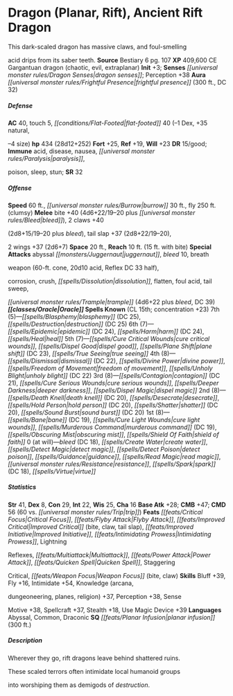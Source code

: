 ﻿---
cssclass: [monsters]

---

# Dragon (Planar, Rift), Ancient Rift Dragon
This dark-scaled dragon has massive claws, and foul-smelling

acid drips from its saber teeth.
**Source** Bestiary 6 pg. 107
**XP** 409,600
CE Gargantuan dragon (chaotic, evil, extraplanar)
**Init** +3; **Senses** _[[universal monster rules/Dragon Senses|dragon senses]]_; Perception +38
**Aura** _[[universal monster rules/Frightful Presence|frightful presence]]_ (300 ft., DC 32)

##### Defense

**AC** 40, touch 5, _[[conditions/Flat-Footed|flat-footed]]_ 40 (–1 Dex, +35 natural,

–4 size)
**hp** 434 (28d12+252)
**Fort** +25, **Ref** +19, **Will** +23
**DR** 15/good; **Immune** acid, disease, nausea, _[[universal monster rules/Paralysis|paralysis]]_,

poison, sleep, stun; **SR** 32

##### Offense
**Speed** 60 ft., _[[universal monster rules/Burrow|burrow]]_ 30 ft., fly 250 ft. (clumsy)
**Melee** bite +40 (4d6+22/19–20 plus _[[universal monster rules/Bleed|bleed]]_), 2 claws +40

(2d8+15/19–20 plus _bleed_), tail slap +37 (2d8+22/19–20),

2 wings +37 (2d6+7)
**Space** 20 ft., **Reach** 10 ft. (15 ft. with bite)
**Special Attacks** abyssal _[[monsters/Juggernaut|juggernaut]]_, _bleed_ 10, breath

weapon (60-ft. cone, 20d10 acid, Reflex DC 33 half),

corrosion, crush, _[[spells/Dissolution|dissolution]]_, flatten, foul acid, tail sweep,

_[[universal monster rules/Trample|trample]]_ (4d6+22 plus _bleed_, DC 39)
**_[[classes/Oracle|Oracle]]_ Spells Known** (CL 15th; concentration +23)
7th (5)—_[[spells/Blasphemy|blasphemy]]_ (DC 25), _[[spells/Destruction|destruction]]_ (DC 25) 
6th (7)—_[[spells/Epidemic|epidemic]]_ (DC 24), _[[spells/Harm|harm]]_ (DC 24), _[[spells/Heal|heal]]_ 
5th (7)—_[[spells/Cure Critical Wounds|cure critical wounds]]_, _[[spells/Dispel Good|dispel good]]_, _[[spells/Plane Shift|plane shift]]_ (DC 23), _[[spells/True Seeing|true seeing]]_ 
4th (8)—_[[spells/Dismissal|dismissal]]_ (DC 22), _[[spells/Divine Power|divine power]]_, _[[spells/Freedom of Movement|freedom of movement]]_, _[[spells/Unholy Blight|unholy blight]]_ (DC 22) 
3rd (8)—_[[spells/Contagion|contagion]]_ (DC 21), _[[spells/Cure Serious Wounds|cure serious wounds]]_, _[[spells/Deeper Darkness|deeper darkness]]_, _[[spells/Dispel Magic|dispel magic]]_ 
2nd (8)—_[[spells/Death Knell|death knell]]_ (DC 20), _[[spells/Desecrate|desecrate]]_, _[[spells/Hold Person|hold person]]_ (DC 20), _[[spells/Shatter|shatter]]_ (DC 20), _[[spells/Sound Burst|sound burst]]_ (DC 20) 
1st (8)—_[[spells/Bane|bane]]_ (DC 19), _[[spells/Cure Light Wounds|cure light wounds]]_, _[[spells/Murderous Command|murderous command]]_ (DC 19), _[[spells/Obscuring Mist|obscuring mist]]_, _[[spells/Shield Of Faith|shield of faith]]_ 
0 (at will)—_bleed_ (DC 18), _[[spells/Create Water|create water]]_, _[[spells/Detect Magic|detect magic]]_, _[[spells/Detect Poison|detect poison]]_, _[[spells/Guidance|guidance]]_, _[[spells/Read Magic|read magic]]_, _[[universal monster rules/Resistance|resistance]]_, _[[spells/Spark|spark]]_ (DC 18), _[[spells/Virtue|virtue]]_

##### Statistics
**Str** 41, **Dex** 8, **Con** 29, **Int** 22, **Wis** 25, **Cha** 16
**Base Atk** +28; **CMB** +47; **CMD** 56 (60 vs. _[[universal monster rules/Trip|trip]]_)
**Feats** _[[feats/Critical Focus|Critical Focus]]_, _[[feats/Flyby Attack|Flyby Attack]]_, _[[feats/Improved Critical|Improved Critical]]_ (bite, claw, tail slap), _[[feats/Improved Initiative|Improved Initiative]]_, _[[feats/Intimidating Prowess|Intimidating Prowess]]_, Lightning

Reflexes, _[[feats/Multiattack|Multiattack]]_, _[[feats/Power Attack|Power Attack]]_, _[[feats/Quicken Spell|Quicken Spell]]_, Staggering

Critical, _[[feats/Weapon Focus|Weapon Focus]]_ (bite, claw)
**Skills** Bluff +39, Fly +16, Intimidate +54, Knowledge (arcana,

dungeoneering, planes, religion) +37, Perception +38, Sense

Motive +38, Spellcraft +37, Stealth +18, Use Magic Device +39
**Languages** Abyssal, Common, Draconic
**SQ** _[[feats/Planar Infusion|planar infusion]]_ (300 ft.)

##### Description

Wherever they go, rift dragons leave behind shattered ruins.

These scaled terrors often intimidate local humanoid groups

into worshiping them as demigods of _destruction_.
